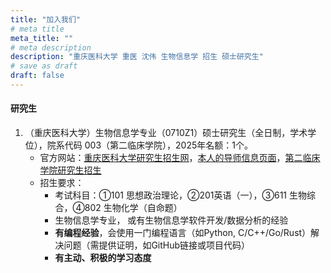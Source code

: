```yaml
---
title: "加入我们"
# meta title
meta_title: ""
# meta description
description: "重庆医科大学 重医 沈伟 生物信息学 招生 硕士研究生"
# save as draft
draft: false
---
```


#### 研究生

1. （重庆医科大学）生物信息学专业（0710Z1）硕士研究生（全日制，学术学位），院系代码 003（第二临床学院），2025年名额：1个。
   - 官方网站：[重庆医科大学研究生招生网](https://yjszs.cqmu.edu.cn/)，[本人的导师信息页面](https://gs.cqmu.edu.cn/Gmis/dsfc/dsfcgrxx/107AAA2E3CACAF7FB9B82831D07B50FF)，[第二临床学院研究生招生](https://www.sahcqmu.com/index.php?c=category&id=64)
   - 招生要求：
      - 考试科目：①101 思想政治理论，②201英语（一），③611 生物综合，④802 生物化学（自命题）
      - 生物信息学专业， 或有生物信息学软件开发/数据分析的经验
      - **有编程经验**，会使用一门编程语言（如Python, C/C++/Go/Rust）解决问题（需提供证明，如GitHub链接或项目代码）
      - **有主动、积极的学习态度**
